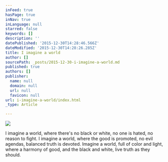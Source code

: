 ```yaml
---
inFeed: true
hasPage: true
inNav: true
inLanguage: null
starred: false
keywords: []
description: ''
datePublished: '2015-12-30T14:28:46.566Z'
dateModified: '2015-12-30T14:28:26.285Z'
title: I imagine a world
author: []
sourcePath: _posts/2015-12-30-i-imagine-a-world.md
published: true
authors: []
publisher:
  name: null
  domain: null
  url: null
  favicon: null
url: i-imagine-a-world/index.html
_type: Article

---
```

![](https://the-grid-user-content.s3-us-west-2.amazonaws.com/8b354376-3547-4707-9931-6ba4c055f229.jpg)

I imagine a world,
where there's 
no black or white,
no one is hated,
no reason to fight.
I imagine a world,
where the good 
is promoted,
no evil agendas,
balanced truth is devoted.
Imagine a world,
full of color and light,
where a harmony of good,
and the black and white,
live truth as they should.
